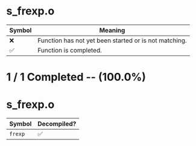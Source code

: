 # s_frexp.o
| Symbol | Meaning 
| ------------- | ------------- 
| :x: | Function has not yet been started or is not matching. 
| :white_check_mark: | Function is completed. 


# 1 / 1 Completed -- (100.0%)
# s_frexp.o
| Symbol | Decompiled? |
| ------------- | ------------- |
| `frexp` | :white_check_mark: |
